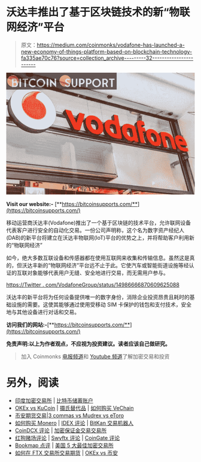 # 沃达丰推出了基于区块链技术的新“物联网经济”平台

> 原文：<https://medium.com/coinmonks/vodafone-has-launched-a-new-economy-of-things-platform-based-on-blockchain-technology-fa335ae70c76?source=collection_archive---------32----------------------->

![](img/333b1172037e57b8dcd9866d8373f9a4.png)

**Visit our website:-** [**https://bitcoinsupports.com/**](https://bitcoinsupports.com/)

移动运营商沃达丰(Vodafone)推出了一个基于区块链的技术平台，允许联网设备代表客户进行安全的自动化交易。一份公司声明称，这个名为数字资产经纪人(DAB)的新平台将建立在沃达丰物联网(IoT)平台的优势之上，并将帮助客户利用新的“物联网经济”

如今，绝大多数互联设备和传感器都在使用互联网来收集和传输信息。虽然这是真的，但沃达丰新的“物联网经济”平台远不止于此。它使汽车或智能街道设施等经认证的互联对象能够代表用户无缝、安全地进行交易，而无需用户参与。

[https://Twitter . com/VodafoneGroup/status/14986666870609625088](https://twitter.com/VodafoneGroup/status/1498666870609625088) 

沃达丰的新平台将为任何设备提供唯一的数字身份，消除企业投资昂贵且耗时的基础设施的需要。这使其能够通过使用受移动 SIM 卡保护的钱包和支付技术，安全地与其他设备进行对话和交易。

**访问我们的网站:-**[**https://bitcoinsupports.com/**](https://bitcoinsupports.com/)

**免责声明:以上为作者观点，不应视为投资建议。读者应该自己做研究。**

> 加入 Coinmonks [电报频道](https://t.me/coincodecap)和 [Youtube 频道](https://www.youtube.com/c/coinmonks/videos)了解加密交易和投资

# 另外，阅读

*   [印度加密交易所](/coinmonks/bitcoin-exchange-in-india-7f1fe79715c9) | [比特币储蓄账户](/coinmonks/bitcoin-savings-account-e65b13f92451)
*   [OKEx vs KuCoin](https://coincodecap.com/okex-kucoin) | [摄氏替代品](https://coincodecap.com/celsius-alternatives) | [如何购买 VeChain](https://coincodecap.com/buy-vechain)
*   [币安期货交易](https://coincodecap.com/binance-futures-trading)|[3 commas vs Mudrex vs eToro](https://coincodecap.com/mudrex-3commas-etoro)
*   [如何购买 Monero](https://coincodecap.com/buy-monero) | [IDEX 评论](https://coincodecap.com/idex-review) | [BitKan 交易机器人](https://coincodecap.com/bitkan-trading-bot)
*   [CoinDCX 评论](/coinmonks/coindcx-review-8444db3621a2) | [加密保证金交易交易所](https://coincodecap.com/crypto-margin-trading-exchanges)
*   [红狗赌场评论](https://coincodecap.com/red-dog-casino-review) | [Swyftx 评论](https://coincodecap.com/swyftx-review) | [CoinGate 评论](https://coincodecap.com/coingate-review)
*   [Bookmap 点评](https://coincodecap.com/bookmap-review-2021-best-trading-software) | [美国 5 大最佳加密交易所](https://coincodecap.com/crypto-exchange-usa)
*   [如何在 FTX 交易所交易期货](https://coincodecap.com/ftx-futures-trading) | [OKEx vs 币安](https://coincodecap.com/okex-vs-binance)